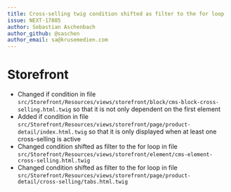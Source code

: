 ```yaml
---
title: Cross-selling twig condition shifted as filter to the for loop
issue: NEXT-17805
author: Sebastian Aschenbach
author_github: @saschen
author_email: sa@krusemedien.com
---
```

# Storefront
* Changed if condition in file `src/Storefront/Resources/views/storefront/block/cms-block-cross-selling.html.twig` so that it is not only dependent on the first element
* Added if condition in file `src/Storefront/Resources/views/storefront/page/product-detail/index.html.twig` so that it is only displayed when at least one cross-selling is active
* Changed condition shifted as filter to the for loop in file `src/Storefront/Resources/views/storefront/element/cms-element-cross-selling.html.twig`
* Changed condition shifted as filter to the for loop in file `src/Storefront/Resources/views/storefront/page/product-detail/cross-selling/tabs.html.twig`

